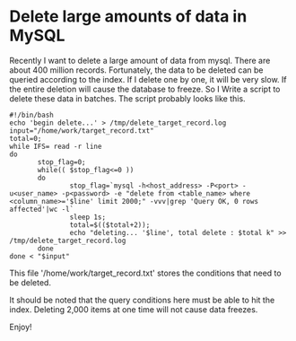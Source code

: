 # Delete large amounts of data in MySQL
Recently I want to delete a large amount of data from mysql. There are about 400 million records. Fortunately, the data 
to be deleted can be queried according to the index. If I delete one by one, it will be very slow. If the entire 
deletion will cause the database to freeze. So I Write a script to delete these data in batches. The script probably 
looks like this.
```shell
#!/bin/bash
echo 'begin delete...' > /tmp/delete_target_record.log
input="/home/work/target_record.txt"
total=0;
while IFS= read -r line
do
       stop_flag=0;
       while(( $stop_flag<=0 ))
       do
               stop_flag=`mysql -h<host_address> -P<port> -u<user_name> -p<password> -e "delete from <table_name> where <column_name>='$line' limit 2000;" -vvv|grep 'Query OK, 0 rows affected'|wc -l`
               sleep 1s;
               total=$(($total+2));
               echo "deleting... '$line', total delete : $total k" >> /tmp/delete_target_record.log
       done
done < "$input"
```
This file '/home/work/target_record.txt' stores the conditions that need to be deleted.

It should be noted that the query conditions here must be able to hit the index. Deleting 2,000 items at one time will 
not cause data freezes.

Enjoy!